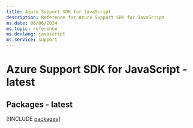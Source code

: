 ```yaml
---
title: Azure Support SDK for JavaScript
description: Reference for Azure Support SDK for JavaScript
ms.date: 06/06/2024
ms.topic: reference
ms.devlang: javascript
ms.service: support
---
```

# Azure Support SDK for JavaScript - latest
## Packages - latest
[!INCLUDE [packages](support-index.md)]